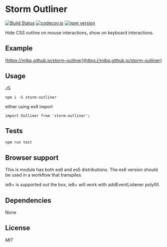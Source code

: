# Storm Outliner

[![Build Status](https://travis-ci.org/mjbp/storm-outliner.svg?branch=master)](https://travis-ci.org/mjbp/storm-outliner)
[![codecov.io](http://codecov.io/github/mjbp/storm-outliner/coverage.svg?branch=master)](http://codecov.io/github/mjbp/storm-outliner?branch=master)
[![npm version](https://badge.fury.io/js/storm-outliner.svg)](https://badge.fury.io/js/storm-outliner)

Hide CSS outline on mouse interactions, show on keyboard interactions.

## Example
[https://mjbp.github.io/storm-outliner](https://mjbp.github.io/storm-outliner)

## Usage

JS
```
npm i -S storm-outliner
```
either using es6 import
```
import Outliner from 'storm-outliner';

```

## Tests
```
npm run test
```

## Browser support
This is module has both es6 and es5 distributions. The es6 version should be used in a workflow that transpiles.

ie9+ is supported out the box, ie8+ will work with addEventListener polyfill.

## Dependencies
None

## License
MIT